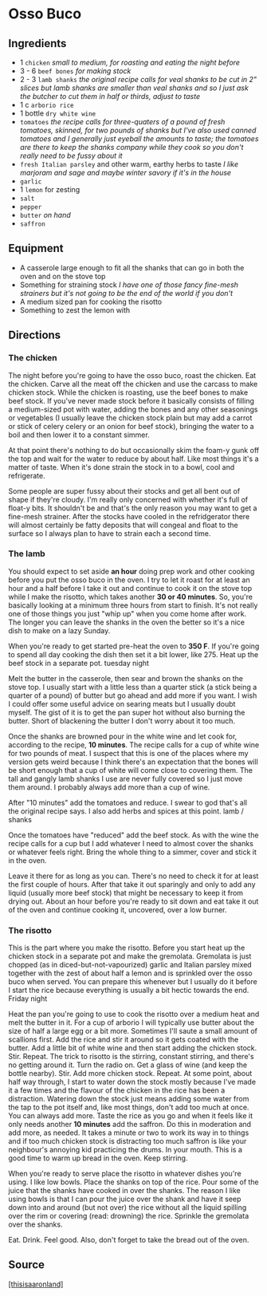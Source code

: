 Osso Buco
==

Ingredients
--

* 1 `chicken` *small to medium, for roasting and eating the night before*
* 3 - 6 `beef bones` *for making stock*
* 2 - 3 `lamb shanks` *the original recipe calls for veal shanks to be cut in 2" slices but lamb shanks are smaller than veal shanks and so I just ask the butcher to cut them in half or thirds, adjust to taste*
* 1 c `arborio rice`
* 1 bottle `dry white wine`
* `tomatoes` *the recipe calls for three-quaters of a pound of fresh tomatoes, skinned, for two pounds of shanks but I've also used canned tomatoes and I generally just eyeball the amounts to taste; the tomatoes are there to keep the shanks company while they cook so you don't really need to be fussy about it*
* `fresh Italian parsley` and other warm, earthy herbs to taste *I like marjoram and sage and maybe winter savory if it's in the house*
* `garlic`
* 1 `lemon` for zesting
* `salt`
* `pepper`
* `butter` *on hand*
* `saffron`

Equipment
--

* A casserole large enough to fit all the shanks that can go in both the oven and on the stove top
* Something for straining stock *I have one of those fancy fine-mesh strainers but it's not going to be the end of the world if you don't*
* A medium sized pan for cooking the risotto
* Something to zest the lemon with

Directions
--

### The chicken

The night before you're going to have the osso buco, roast the chicken. Eat the chicken. Carve all the meat off the chicken and use the carcass to make chicken stock. While the chicken is roasting, use the beef bones to make beef stock. If you've never made stock before it basically consists of filling a medium-sized pot with water, adding the bones and any other seasonings or vegetables (I usually leave the chicken stock plain but may add a carrot or stick of celery celery or an onion for beef stock), bringing the water to a boil and then lower it to a constant simmer.

At that point there's nothing to do but occasionally skim the foam-y gunk off the top and wait for the water to reduce by about half. Like most things it's a matter of taste. When it's done strain the stock in to a bowl, cool and refrigerate.

Some people are super fussy about their stocks and get all bent out of shape if they're cloudy. I'm really only concerned with whether it's full of float-y bits. It shouldn't be and that's the only reason you may want to get a fine-mesh strainer. After the stocks have cooled in the refridgerator there will almost certainly be fatty deposits that will congeal and float to the surface so I always plan to have to strain each a second time.

### The lamb

You should expect to set aside **an hour** doing prep work and other cooking before you put the osso buco in the oven. I try to let it roast for at least an hour and a half before I take it out and continue to cook it on the stove top while I make the risotto, which takes another **30 or 40 minutes**. So, you're basically looking at a minimum three hours from start to finish. It's not really one of those things you just "whip up" when you come home after work. The longer you can leave the shanks in the oven the better so it's a nice dish to make on a lazy Sunday.

When you're ready to get started pre-heat the oven to **350 F**. If you're going to spend all day cooking the dish then set it a bit lower, like 275. Heat up the beef stock in a separate pot.
tuesday night

Melt the butter in the casserole, then sear and brown the shanks on the stove top. I usually start with a little less than a quarter stick (a stick being a quarter of a pound) of butter but go ahead and add more if you want. I wish I could offer some useful advice on searing meats but I usually doubt myself. The gist of it is to get the pan super hot without also burning the butter. Short of blackening the butter I don't worry about it too much.

Once the shanks are browned pour in the white wine and let cook for, according to the recipe, **10 minutes**. The recipe calls for a cup of white wine for two pounds of meat. I suspect that this is one of the places where my version gets weird because I think there's an expectation that the bones will be short enough that a cup of white will come close to covering them. The tall and gangly lamb shanks I use are never fully covered so I just move them around. I probably always add more than a cup of wine.

After "10 minutes" add the tomatoes and reduce. I swear to god that's all the original recipe says. I also add herbs and spices at this point.
lamb / shanks

Once the tomatoes have "reduced" add the beef stock. As with the wine the recipe calls for a cup but I add whatever I need to almost cover the shanks or whatever feels right. Bring the whole thing to a simmer, cover and stick it in the oven.

Leave it there for as long as you can. There's no need to check it for at least the first couple of hours. After that take it out sparingly and only to add any liquid (usually more beef stock) that might be necessary to keep it from drying out. About an hour before you're ready to sit down and eat take it out of the oven and continue cooking it, uncovered, over a low burner.

### The risotto

This is the part where you make the risotto. Before you start heat up the chicken stock in a separate pot and make the gremolata. Gremolata is just chopped (as in diced-but-not-vapourized) garlic and Italian parsley mixed together with the zest of about half a lemon and is sprinkled over the osso buco when served. You can prepare this whenever but I usually do it before I start the rice because everything is usually a bit hectic towards the end.
Friday night

Heat the pan you're going to use to cook the risotto over a medium heat and melt the butter in it. For a cup of arborio I will typically use butter about the size of half a large egg or a bit more. Sometimes I'll saute a small amount of scallions first. Add the rice and stir it around so it gets coated with the butter. Add a little bit of white wine and then start adding the chicken stock. Stir. Repeat. The trick to risotto is the stirring, constant stirring, and there's no getting around it. Turn the radio on. Get a glass of wine (and keep the bottle nearby). Stir. Add more chicken stock. Repeat. At some point, about half way through, I start to water down the stock mostly because I've made it a few times and the flavour of the chicken in the rice has been a distraction. Watering down the stock just means adding some water from the tap to the pot itself and, like most things, don't add too much at once. You can always add more. Taste the rice as you go and when it feels like it only needs another **10 minutes** add the saffron. Do this in moderation and add more, as needed. It takes a minute or two to work its way in to things and if too much chicken stock is distracting too much saffron is like your neighbour's annoying kid practicing the drums. In your mouth. This is a good time to warm up bread in the oven. Keep stirring.

When you're ready to serve place the risotto in whatever dishes you're using. I like low bowls. Place the shanks on top of the rice. Pour some of the juice that the shanks have cooked in over the shanks. The reason I like using bowls is that I can pour the juice over the shank and have it seep down into and around (but not over) the rice without all the liquid spilling over the rim or covering (read: drowning) the rice. Sprinkle the gremolata over the shanks.

Eat. Drink. Feel good. Also, don't forget to take the bread out of the oven.

Source
--

[[thisisaaronland]](http://www.aaronland.info/weblog/2011/09/27/ritual/#zosobuco)
